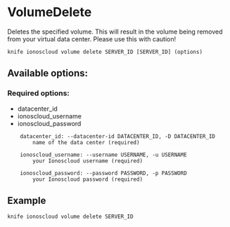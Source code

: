 # VolumeDelete

Deletes the specified volume. This will result in the volume being removed from your virtual data center. Please use this with caution!

```text
knife ionoscloud volume delete SERVER_ID [SERVER_ID] (options)
```

## Available options:

### Required options:

* datacenter\_id
* ionoscloud\_username
* ionoscloud\_password

```text
    datacenter_id: --datacenter-id DATACENTER_ID, -D DATACENTER_ID
        name of the data center (required)

    ionoscloud_username: --username USERNAME, -u USERNAME
        your Ionoscloud username (required)

    ionoscloud_password: --password PASSWORD, -p PASSWORD
        your Ionoscloud password (required)
```

## Example

```text
knife ionoscloud volume delete SERVER_ID 
```

